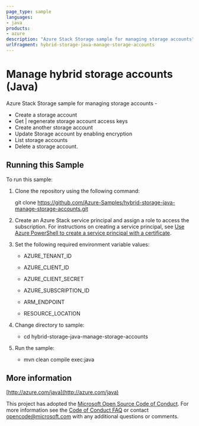 ```yaml
---
page_type: sample
languages:
- java
products:
- azure
description: "Azure Stack Storage sample for managing storage accounts"
urlFragment: hybrid-storage-java-manage-storage-accounts
---
```


# Manage hybrid storage accounts (Java)

  Azure Stack Storage sample for managing storage accounts -
   - Create a storage account
   - Get | regenerate storage account access keys
   - Create another storage account
   - Update Storage account by enabling encryption
   - List storage accounts
   - Delete a storage account.
 

## Running this Sample ##

To run this sample:

1. Clone the repository using the following command:

    git clone https://github.com/Azure-Samples/hybrid-storage-java-manage-storage-accounts.git

2. Create an Azure Stack service principal and assign a role to access the subscription. For instructions on creating a service principal, see [Use Azure PowerShell to create a service principal with a certificate](https://docs.microsoft.com/en-us/azure/azure-stack/azure-stack-create-service-principals).

3. Set the following required environment variable values:

    * AZURE_TENANT_ID

    * AZURE_CLIENT_ID

    * AZURE_CLIENT_SECRET

    * AZURE_SUBSCRIPTION_ID

    * ARM_ENDPOINT

    * RESOURCE_LOCATION

4. Change directory to sample:
    
    * cd hybrid-storage-java-manage-storage-accounts

5. Run the sample:
    * mvn clean compile exec:java

## More information ##

[http://azure.com/java](http://azure.com/java)

This project has adopted the [Microsoft Open Source Code of Conduct](https://opensource.microsoft.com/codeofconduct/). For more information see the [Code of Conduct FAQ](https://opensource.microsoft.com/codeofconduct/faq/) or contact [opencode@microsoft.com](mailto:opencode@microsoft.com) with any additional questions or comments.
